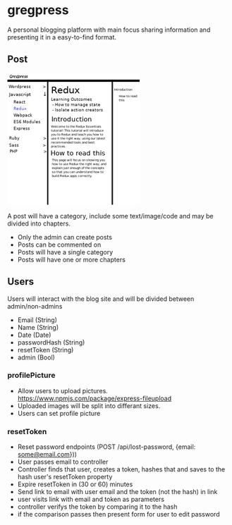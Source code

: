 # gregpress

A personal blogging platform with main focus sharing information and presenting it in a easy-to-find format.

## Post

![Blogs Mockup](./img/gregpress-blogs.jpg)

A post will have a category, include some text/image/code and may be divided into chapters.

- Only the admin can create posts
- Posts can be commented on
- Posts will have a single category
- Posts will have one or more chapters

## Users

Users will interact with the blog site and will be divided between admin/non-admins

- Email (String)
- Name (String)
- Date (Date)
- passwordHash (String)
- resetToken (String)
- admin (Bool)

### profilePicture

- Allow users to upload pictures. https://www.npmjs.com/package/express-fileupload
- Uploaded images will be split into differant sizes.
- Users can set profile picture

### resetToken

- Reset password endpoints (POST /api/lost-password, {email: some@email.com}))
- User passes email to controller
- Controller finds that user, creates a token, hashes that and saves to the hash user's resetToken property
- Expire resetToken in (30 or 60) minutes
- Send link to email with user email and the token (not the hash) in link
- user visits link with email and token as parameters
- controller verifys the token by comparing it to the hash
- if the comparison passes then present form for user to edit password
